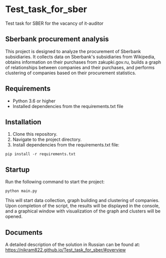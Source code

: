 # Test_task_for_sber
Test task for SBER for the vacancy of it-auditor

## Sberbank procurement analysis
This project is designed to analyze the procurement of Sberbank subsidiaries. It collects data on Sberbank's subsidiaries from Wikipedia, obtains information on their purchases from zakupki.gov.ru, builds a graph of relationships between companies and their purchases, and performs clustering of companies based on their procurement statistics.

## Requirements
 - Python 3.6 or higher
 - Installed dependencies from the requirements.txt file

## Installation
1. Clone this repository.
2. Navigate to the project directory.
3. Install dependencies from the requirements.txt file:
```
pip install -r requirements.txt
```
## Startup
Run the following command to start the project:
```
python main.py
```

This will start data collection, graph building and clustering of companies. Upon completion of the script, the results will be displayed in the console, and a graphical window with visualization of the graph and clusters will be opened.

## Documents

A detailed description of the solution in Russian can be found at: https://nikram822.github.io/Test_task_for_sber/#overview